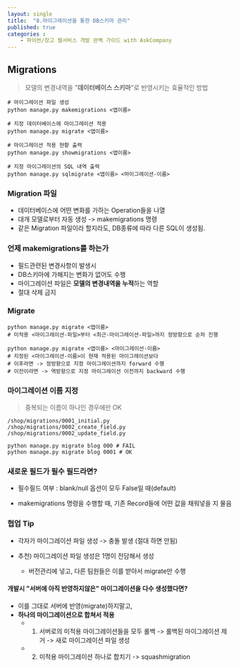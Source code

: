 ```yaml
---
layout: single
title:  "8.마이그레이션을 통한 DB스키마 관리"
published: true
categories : 
    - 파이썬/장고 웹서비스 개발 완벽 가이드 with AskCompany
---
```


## Migrations
> 모델의 변경내역을 "**데이터베이스 스키마**"로 반영시키는 효율적인 방법

``` shell
# 마이그레이션 파일 생성
python manage.py makemigrations <앱이름>

# 지정 데이터베이스에 마이그레이션 적용
python manage.py migrate <앱이름>

# 마이그레이션 적용 현황 출력
python manage.py showmigrations <앱이름>

# 지정 마이그레이션의 SQL 내역 출력
python manage.py sqlmigrate <앱이름> <마이그레이션-이름>
```

### Migration 파일

- 데이터베이스에 어떤 변화를 가하는 Operation들을 나열
- 대개 모델로부터 자동 생성 -> makemigrations 명령
- 같은 Migration 파일이라 할지라도, DB종류에 따라 다른 SQL이 생성됨.

### 언제 makemigrations를 하는가

- 필드관련된 변경사항이 발생시
- DB스키마에 가해지는 변화가 없어도 수행
- 마이그레이션 파일은 **모델의 변경내역을 누적**하는 역할
- 절대 삭제 금지

### Migrate

``` shell
python manage.py migrate <앱이름>
# 미적용 <마이그레이션-파일>부터 <최근-마이그레이션-파일>까지 정방향으로 순차 진행

python manage.py migrate <앱이름> <마이그레이션-이름>
# 지정된 <마이그레이션-이름>이 현재 적용된 마이그레이션보다
# 이후라면 -> 정방향으로 지정 마이그레이션까지 forward 수행
# 이전이라면 -> 역방향으로 지정 마이그레이션 이전까지 backward 수행
```

### 마이그레이션 이름 지정
> 중복되는 이름이 하나인 경우에만 OK

``` shell
/shop/migrations/0001_initial.py
/shop/migrations/0002_create_field.py
/shop/migrations/0002_update_field.py

python manage.py migrate blog 000 # FAIL
python manage.py migrate blog 0001 # OK
```

### 새로운 필드가 필수 필드라면?

- 필수필드 여부 : blank/null 옵션이 모두 False일 때(default)

- makemigrations 명령을 수행할 때, 기존 Record들에 어떤 값을 채워넣을 지 물음

### 협업 Tip

- 각자가 마이그레이션 파일 생성 -> 충돌 발생 (절대 하면 안됨)

- 추천) 마이그레이션 파일 생성은 1명이 전담해서 생성
    - 버전관리에 넣고, 다른 팀원들은 이를 받아서 migrate만 수행

#### 개발시 "서버에 아직 반영하지않은" 마이그레이션을 다수 생성했다면?
- 이를 그대로 서버에 반영(migrate)하지말고,
- **하나의 마이그레이션으로 합쳐서 적용**
    - 1) 서버로의 미적용 마이그레이션들을 모두 롤백 -> 롤백된 마이그레이션 제거 -> 새로 마이그레이션 파일 생성
    - 2) 미적용 마이그레이션 하나로 합치기 -> squashmigration